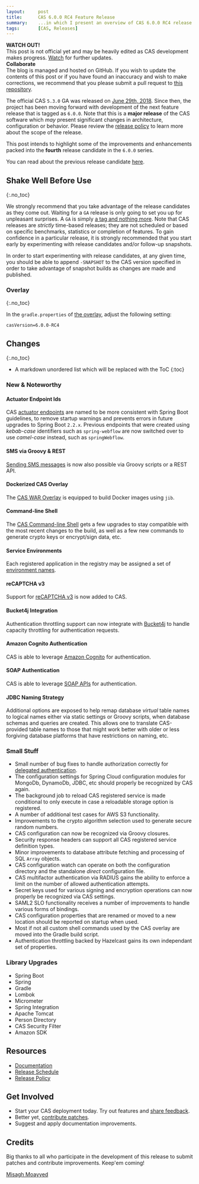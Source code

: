 ```yaml
---
layout:     post
title:      CAS 6.0.0 RC4 Feature Release
summary:    ...in which I present an overview of CAS 6.0.0 RC4 release.
tags:       [CAS, Releases]
---
```


<div class="alert alert-danger">
  <strong>WATCH OUT!</strong><br/>This post is not official yet and may be heavily edited as CAS development makes progress. <a href="https://apereo.github.io/feed.xml">Watch</a> for further updates.
</div>

<div class="alert alert-success">
  <strong>Collaborate</strong><br/>The blog is managed and hosted on GitHub. If you wish to update the contents of this post or if you have found an inaccuracy and wish to make corrections, we recommend that you please submit a pull request to <a href="https://github.com/apereo/apereo.github.io">this repository</a>.
</div>

The official CAS `5.3.0` GA was released on [June 29th, 2018](https://github.com/apereo/cas/releases/tag/v5.3.0). Since then, the project has been moving forward with development of the next feature release that is tagged as `6.0.0`. Note that this is a **major release** of the CAS software which *may* present significant changes in architecture, configuration or behavior. Please review the [release policy](https://apereo.github.io/cas/developer/Release-Policy.html) to learn more about the scope of the release.

This post intends to highlight some of the improvements and enhancements packed into the **fourth** release candidate in the `6.0.0` series.

You can read about the previous release candidate [here](https://apereo.github.io/2018/10/26/600rc3-release/).

## Shake Well Before Use
{:.no_toc}

We strongly recommend that you take advantage of the release candidates as they come out. Waiting for a `GA` release is only going to set you up for unpleasant surprises. A `GA` is simply [a tag and nothing more](https://apereo.github.io/2017/03/08/the-myth-of-ga-rel/). Note that CAS releases are *strictly* time-based releases; they are not scheduled or based on specific benchmarks, statistics or completion of features. To gain confidence in a particular release, it is strongly recommended that you start early by experimenting with release candidates and/or follow-up snapshots.

In order to start experimenting with release candidates, at any given time, you should be able to append `-SNAPSHOT` to the CAS version specified in order to take advantage of snapshot builds as changes are made and published.

### Overlay
{:.no_toc}

In the `gradle.properties` of [the overlay](https://github.com/apereo/cas-overlay-template), adjust the following setting:

```properties
casVersion=6.0.0-RC4
```

## Changes
{:.no_toc}

* A markdown unordered list which will be replaced with the ToC
{:toc}

### New & Noteworthy

#### Actuator Endpoint Ids

CAS [actuator endpoints](https://apereo.github.io/cas/development/installation/Monitoring-Statistics.html) are named to be more consistent with Spring Boot guidelines, to remove startup warnings and prevents errors in future upgrades to Spring Boot `2.2.x`. Previous endpoints that were created using *kebab-case* identifiers such as `spring-webflow` are now switched over to use *camel-case* instead, such as `springWebflow`.

#### SMS via Groovy & REST

[Sending SMS messages](https://apereo.github.io/cas/development/installation/SMS-Messaging-Configuration.html) is now also possible via Groovy scripts or a REST API.

#### Dockerized CAS Overlay

The [CAS WAR Overlay](https://github.com/apereo/cas-overlay-template) is equipped to build Docker images using `jib`.

#### Command-line Shell

The [CAS Command-line Shell](https://apereo.github.io/cas/development/installation/Configuring-Commandline-Shell.html) gets a few upgrades to stay compatible with the most recent changes to the build, as well as a few new commands to generate crypto keys or encrypt/sign data, etc.

#### Service Environments

Each registered application in the registry may be assigned a set of [environment names](https://apereo.github.io/cas/development/services/Configuring-Service-Environments.html).

#### reCAPTCHA v3

Support for [reCAPTCHA v3](https://apereo.github.io/cas/development/integration/Configuring-Google-reCAPTCHA.html) is now added to CAS.

#### Bucket4j Integration

Authentication throttling support can now integrate with [Bucket4j](https://apereo.github.io/cas/development/installation/Configuring-Authentication-Throttling.html) to handle capacity throttling for authentication requests.

#### Amazon Cognito Authentication

CAS is able to leverage [Amazon Cognito](https://apereo.github.io/cas/development/installation/AWS-Cognito-Authentication.html) for authentication.

#### SOAP Authentication

CAS is able to leverage [SOAP APIs](https://apereo.github.io/cas/development/installation/SOAP-Authentication.html) for authentication.

#### JDBC Naming Strategy

Additional options are exposed to help remap database *virtual* table names to logical names either via static settings or Groovy scripts, 
when database schemas and queries are created. This allows one to translate CAS-provided table names to those that might work better 
with older or less forgiving database platforms that have restrictions on naming, etc.

### Small Stuff

- Small number of bug fixes to handle authorization correctly for [delegated authentication](https://apereo.github.io/cas/development/integration/Delegate-Authentication.html).
- The configuration settings for Spring Cloud configuration modules for MongoDb, DynamoDb, JDBC, etc should properly be recognized by CAS again.
- The background job to reload CAS registered service is made conditional to only execute in case a reloadable storage option is registered.
- A number of additional test cases for AWS S3 functionality.
- Improvements to the crypto algorithm selection used to generate secure random numbers.
- CAS configuration can now be recognized via Groovy closures.
- Security response headers can support all CAS registered service definition types.
- Minor improvements to database attribute fetching and processing of SQL `Array` objects.
- CAS configuration watch can operate on both the configuration directory and the standalone *direct* configuration file.
- CAS multifactor authentication via RADIUS gains the ability to enforce a limit on the number of allowed authentication attempts.
- Secret keys used for various signing and encryption operations can now properly be recognized via CAS settings.
- SAML2 SLO functionality receives a number of improvements to handle various forms of bindings.
- CAS configuration properties that are renamed or moved to a new location should be reported on startup when used.
- Most if not all custom shell commands used by the CAS overlay are moved into the Gradle build script.
- Authentication throttling backed by Hazelcast gains its own independant set of properties.

### Library Upgrades

- Spring Boot
- Spring
- Gradle
- Lombok
- Micrometer
- Spring Integration
- Apache Tomcat
- Person Directory
- CAS Security Filter
- Amazon SDK

## Resources

- [Documentation](https://apereo.github.io/cas/development/)
- [Release Schedule](https://github.com/apereo/cas/milestones)
- [Release Policy](https://apereo.github.io/cas/developer/Release-Policy.html)

## Get Involved

- Start your CAS deployment today. Try out features and [share feedback](https://apereo.github.io/cas/Mailing-Lists.html).
- Better yet, [contribute patches](https://apereo.github.io/cas/developer/Contributor-Guidelines.html).
- Suggest and apply documentation improvements.

## Credits

Big thanks to all who participate in the development of this release to submit patches and contribute improvements. Keep'em coming!

[Misagh Moayyed](https://twitter.com/misagh84)
